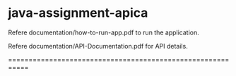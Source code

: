 # java-assignment-apica 

Refere documentation/how-to-run-app.pdf to run the application.

Refere documentation/API-Documentation.pdf for API details.

===========================================================
